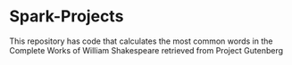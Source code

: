 # Spark-Projects
This repository has  code that calculates the most common words in the Complete Works of William Shakespeare retrieved from Project Gutenberg
